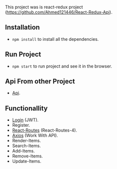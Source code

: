 This project was is react-redux project (https://github.com/Ahmed121446/React-Redux-Api).


## Installation

* `npm install` to install all the dependencies.

## Run Project 
* `npm start` to run project and see it in the browser.

## Api From other Project 
* [Api](https://github.com/Ahmed121446/React-Redux-Laravel).



## Functionallity

* [Login](https://github.com/tymondesigns/jwt-auth) (JWT).
* Register.
* [React-Routes](https://reacttraining.com/react-router/web/guides/philosophy) (React-Routes-4).
* [Axios](https://github.com/axios/axios) (Work With API).
* Render-Items.
* Search-Items.
* Add-Items.
* Remove-Items.
* Update-Items.



